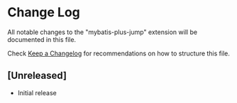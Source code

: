 # Change Log

All notable changes to the "mybatis-plus-jump" extension will be documented in this file.

Check [Keep a Changelog](http://keepachangelog.com/) for recommendations on how to structure this file.

## [Unreleased]

- Initial release